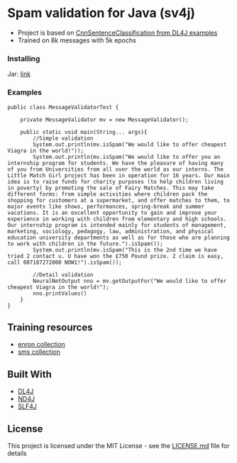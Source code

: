 # Spam validation for Java (sv4j)
 
* Project is based on [CnnSentenceClassification from DL4J examples](https://github.com/deeplearning4j/dl4j-examples/blob/master/dl4j-examples/src/main/java/org/deeplearning4j/examples/convolution/sentenceclassification/CnnSentenceClassificationExample.java)
* Trained on 8k messages with 5k epochs

### Installing
Jar: [link](https://github.com/BadlyDrunkScotsman/SV4J/releases/tag/1.0.0)

### Examples
```
public class MessageValidatorTest {

    private MessageValidator mv = new MessageValidator();

    public static void main(String... args){
        //Simple validation
        System.out.println(mv.isSpam("We would like to offer cheapest Viagra in the world!"));
        System.out.println(mv.isSpam("We would like to offer you an internship program for students. We have the pleasure of having many of you from Universities from all over the world as our interns. The Little Match Girl project has been in operation for 16 years. Our main idea is to raise funds for charity purposes (to help children living in poverty) by promoting the sale of Fairy Matches. This may take different forms: from simple activities where children pack the shopping for customers at a supermarket, and offer matches to them, to major events like shows, performances, spring-break and summer vacations. It is an excellent opportunity to gain and improve your experience in working with children from elementary and high schools. Our internship program is intended mainly for students of management, marketing, sociology, pedagogy, law, administration, and physical education university departments as well as for those who are planning to work with children in the future.").isSpam());
        System.out.println(mv.isSpam("This is the 2nd time we have tried 2 contact u. U have won the £750 Pound prize. 2 claim is easy, call 087187272008 NOW1!").isSpam());

        //Detail validation
        NeuralNetOutput nno = mv.getOutputFor("We would like to offer cheapest Viagra in the world!");
        nno.printValues()
    }
}
```

## Training resources

* [enron collection](https://www.cs.cmu.edu/~./enron/)
* [sms collection](https://archive.ics.uci.edu/ml/datasets/sms+spam+collection)


## Built With

* [DL4J](https://github.com/deeplearning4j/)
* [ND4J](https://github.com/deeplearning4j/nd4j)
* [SLF4J](https://www.slf4j.org/)


## License
This project is licensed under the MIT License - see the [LICENSE.md](LICENSE.md) file for details

